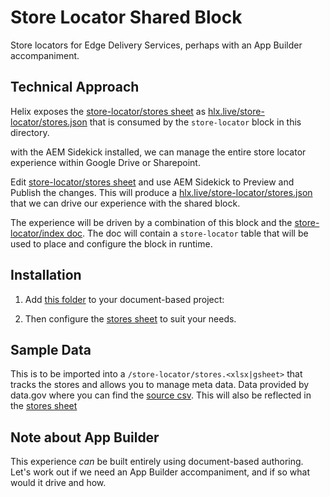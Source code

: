 # Store Locator Shared Block

Store locators for Edge Delivery Services, perhaps with an App Builder accompaniment.

## Technical Approach

Helix exposes the [store-locator/stores sheet](https://docs.google.com/spreadsheets/d/1zk2k46zqc73RS_NhzvkxTmgPbSRN0Vsunjla-tzUAyw/edit?gid=1909637118#gid=1909637118) as [hlx.live/store-locator/stores.json](https://main--showcase-evergreen-commerce-storefront--blueacorninc.hlx.live/store-locator/stores.json) that is consumed by the `store-locator` block in this directory.

with the AEM Sidekick installed, we can manage the entire store locator experience within Google Drive or Sharepoint. 

Edit [store-locator/stores sheet](https://docs.google.com/spreadsheets/d/1zk2k46zqc73RS_NhzvkxTmgPbSRN0Vsunjla-tzUAyw/edit?gid=1909637118#gid=1909637118) and use AEM Sidekick to Preview and Publish the changes. This will produce a [hlx.live/store-locator/stores.json](https://main--showcase-evergreen-commerce-storefront--blueacorninc.hlx.live/store-locator/stores.json) that we can drive our experience with the shared block.

The experience will be driven by a combination of this block and the [store-locator/index doc](https://docs.google.com/document/d/1PPViXzysO9FdQouEtEPp1pmww1NrJScWgIy0KxmKsPQ/edit?tab=t.0#heading=h.nbh8hvrzlmhd). The doc will contain a `store-locator` table that will be used to place and configure the block in runtime. 

## Installation

1. Add [this folder](https://drive.google.com/drive/u/0/folders/1jaCzCSbFBAAQPr0816HJuUqfMMGRcRiK) to your document-based project:

2. Then configure the [stores sheet](https://docs.google.com/spreadsheets/d/1zk2k46zqc73RS_NhzvkxTmgPbSRN0Vsunjla-tzUAyw/edit?gid=1909637118#gid=1909637118) to suit your needs. 


## Sample Data

This is to be imported into a `/store-locator/stores.<xlsx|gsheet>` that tracks the stores and allows you to manage meta data. Data provided by data.gov where you can find the [source csv](https://opendata.dc.gov/api/download/v1/items/1d7c9d0e3aac49c1aa88d377a3bae430/csv?layers=4). This will also be reflected in the [stores sheet](https://docs.google.com/spreadsheets/d/1zk2k46zqc73RS_NhzvkxTmgPbSRN0Vsunjla-tzUAyw/edit?gid=1909637118#gid=1909637118)


## Note about App Builder

This experience _can_ be built entirely using document-based authoring. Let's work out if we need an App Builder accompaniment, and if so what would it drive and how.